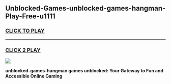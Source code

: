 
## Unblocked-Games-unblocked-games-hangman-Play-Free-u1111
<h3>
<a href="https://premium76.site?title=unblocked-games-hangman&ref=18A1">CLICK TO PLAY</a></h3>
<hr>

<h3>
<a href="https://premium76.site?title=unblocked-games-hangman&ref=18A1">CLICK 2 PLAY</a>
  
</h3>

<a href="https://premium76.site?title=unblocked-games-hangman&ref=18A1"><img src="https://clearcache.store/games.png"></a>


**unblocked-games-hangman games unblocked: Your Gateway to Fun and Accessible Online Gaming**
